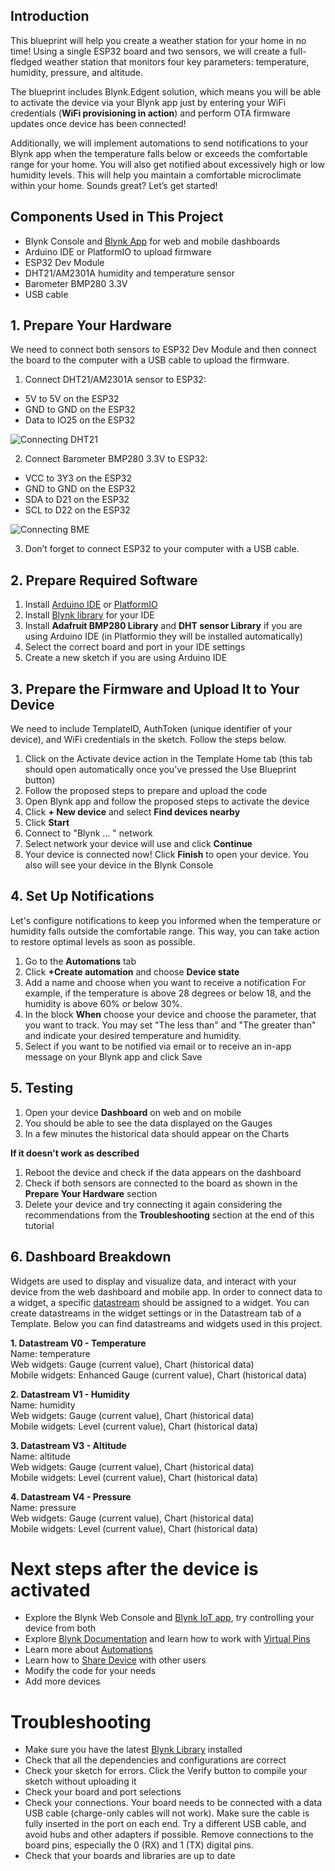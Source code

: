 ## Introduction

This blueprint will help you create a weather station for your home in no time! Using a single ESP32 board and two sensors, we will create a full-fledged weather station that monitors four key parameters: temperature, humidity, pressure, and altitude.

The blueprint includes Blynk.Edgent solution, which means you will be able to activate the device via your Blynk app just by entering your WiFi credentials (**WiFi provisioning in action**) and perform OTA firmware updates once device has been connected!

Additionally, we will implement automations to send notifications to your Blynk app when the temperature falls below or exceeds the comfortable range for your home. You will also get notified about excessively high or low humidity levels. This will help you maintain a comfortable microclimate within your home. Sounds great? Let’s get started!

## Components Used in This Project
* Blynk Console and [Blynk App](https://docs.blynk.io/en/downloads/blynk-apps-for-ios-and-android) for web and mobile dashboards
* Arduino IDE or PlatformIO to upload firmware
* ESP32 Dev Module
* DHT21/AM2301A humidity and temperature sensor
* Barometer BMP280 3.3V
* USB cable


## 1. Prepare Your Hardware 

We need to connect both sensors to ESP32 Dev Module and then connect the board to the computer with a USB cable to upload the firmware. 

1. Connect DHT21/AM2301A sensor to ESP32:

* 5V to 5V on the ESP32
* GND to GND on the ESP32
* Data to IO25 on the ESP32

![Connecting DHT21](https://raw.githubusercontent.com/YuliiaRudevych/blueprints/main/Weather%20Station/Images/Screenshot%20at%20May%2018%2017-57-29-2.webp)

2. Connect Barometer BMP280 3.3V to ESP32:
* VCC to 3Y3 on the ESP32
* GND to GND on the ESP32
* SDA to D21 on the ESP32
* SCL to D22 on the ESP32

![Connecting BME](https://raw.githubusercontent.com/YuliiaRudevych/blueprints/main/Weather%20Station/Images/interfacing-bmp280-and-esp32-circuit-diagram.webp)

3. Don’t forget to connect ESP32 to your computer with a USB cable.

## 2. Prepare Required Software

1. Install [Arduino IDE](https://www.arduino.cc/en/software) or [PlatformIO](https://platformio.org/install)
2. Install [Blynk library](https://docs.blynk.io/en/blynk-library-firmware-api/installation) for your IDE
3. Install **Adafruit BMP280 Library** and **DHT sensor Library** if you are using Arduino IDE (in Platformio they will be installed automatically)
4. Select the correct board and port in your IDE settings
5. Create a new sketch if you are using Arduino IDE

## 3. Prepare the Firmware and Upload It to Your Device

We need to include TemplateID, AuthToken (unique identifier of your device), and WiFi credentials in the sketch. Follow the steps below.

1. Click on the Activate device action in the Template Home tab (this tab should open automatically once you've pressed the Use Blueprint button)
2. Follow the proposed steps to prepare and upload the code
3. Open Blynk app and follow the proposed steps to activate the device
4. Click **+ New device** and select **Find devices nearby**
5. Click **Start**
6. Connect to "Blynk ... " network
7. Select network your device will use and click **Continue**
8. Your device is connected now! Click **Finish** to open your device. You also will see your device in the Blynk Console

## 4. Set Up Notifications
Let's configure notifications to keep you informed when the temperature or humidity falls outside the comfortable range. This way, you can take action to restore optimal levels as soon as possible.
1. Go to the **Automations** tab 
2. Click **+Create automation** and choose **Device state**
3. Add a name and choose when you want to receive a notification 
For example, if the temperature is above 28 degrees or below 18, and the humidity is above 60% or below 30%. 
4. In the block **When** choose your device and choose the parameter, that you want to track. You may set "The less than" and "The greater than" and indicate your desired temperature and humidity. 
5. Select if you want to be notified via email or to receive an in-app message on your Blynk app and click Save

## 5. Testing
1. Open your device **Dashboard** on web and on mobile
2. You should be able to see the data displayed on the Gauges
3. In a few minutes the historical data should appear on the Charts

**If it doesn't work as described**
1. Reboot the device and check if the data appears on the dashboard
2. Check if both sensors are connected to the board as shown in the **Prepare Your Hardware** section
3. Delete your device and try connecting it again considering the recommendations from the **Troubleshooting** section at the end of this tutorial 

## 6. Dashboard Breakdown
Widgets are used to display and visualize data, and interact with your device from the web dashboard and mobile app. In order to connect data to a widget, a specific [datastream](https://docs.blynk.io/en/getting-started/using-virtual-pins-to-control-physical-devices) should be assigned to a widget. You can create datastreams in the widget settings or in the Datastream tab of a Template. Below you can find datastreams and widgets used in this project. 

**1. Datastream V0 - Temperature**  
Name: temperature   
Web widgets: Gauge (current value), Chart (historical data)  
Mobile widgets: Enhanced Gauge (current value), Chart (historical data)

**2. Datastream V1 - Humidity**  
Name: humidity   
Web widgets: Gauge (current value), Chart (historical data)  
Mobile widgets: Level (current value), Chart (historical data)  

**3. Datastream V3 - Altitude**  
Name: altitude   
Web widgets: Gauge (current value), Chart (historical data)  
Mobile widgets: Level (current value), Chart (historical data)  

**4. Datastream V4 - Pressure**  
Name: pressure   
Web widgets: Gauge (current value), Chart (historical data)  
Mobile widgets: Level (current value), Chart (historical data) 

# Next steps after the device is activated

* Explore the Blynk Web Console and [Blynk IoT app](https://docs.blynk.io/en/downloads/blynk-apps-for-ios-and-android), try controlling your device from both
* Explore [Blynk Documentation](https://docs.blynk.io/en/) and learn how to work with [Virtual Pins](https://docs.blynk.io/en/getting-started/using-virtual-pins-to-control-physical-devices)
* Learn more about [Automations](https://docs.blynk.io/en/concepts/automations)
* Learn how to [Share Device](https://docs.blynk.io/en/concepts/users) with other users
* Modify the code for your needs
* Add more devices


# Troubleshooting

* Make sure you have the latest [Blynk Library](https://docs.blynk.io/en/blynk-library-firmware-api/installation) installed
* Check that all the dependencies and configurations are correct
* Check your sketch for errors. Click the Verify button to compile your sketch without uploading it
* Check your board and port selections
* Check your connections. Your board needs to be connected with a data USB cable (charge-only cables will not work). Make sure the cable is fully inserted in the port on each end. Try a different USB cable, and avoid hubs and other adapters if possible. Remove connections to the board pins, especially the 0 (RX) and 1 (TX) digital pins.
* Check that your boards and libraries are up to date
